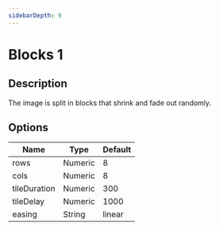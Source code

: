 ```yaml
---
sidebarDepth: 0
---
```


# Blocks 1

## Description

The image is split in blocks that shrink and fade out randomly.

## Options

| Name | Type | Default |
|------|------|---------|
| rows | Numeric | 8 |
| cols | Numeric | 8 |
| tileDuration | Numeric | 300 |
| tileDelay | Numeric | 1000 |
| easing | String | linear |
